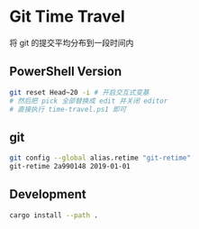 # Git Time Travel

将 git 的提交平均分布到一段时间内

## PowerShell Version

```sh
git reset Head~20 -i # 开启交互式变基
# 然后把 pick 全部替换成 edit 并关闭 editor
# 直接执行 time-travel.ps1 即可
```

## git

```sh
git config --global alias.retime "git-retime"
git-retime 2a990148 2019-01-01
```


## Development

```sh
cargo install --path .
```
